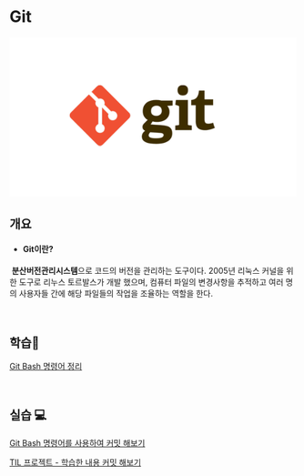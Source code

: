 # Git

![git](git_README.assets/git-16571332355751.png)

## 개요 

-	#### Git이란?

​	**분산버전관리시스템**으로 코드의 버전을 관리하는 도구이다. 2005년 리눅스 커널을 위한 도구로 리누스 토르발스가 개발 했으며, 컴퓨터 파일의 변경사항을 추적하고 여러 명의 사용자들 간에 해당 파일들의 작업을 조율하는 역할을 한다.

<br/>

## 학습📝

[Git Bash 명령어 정리](./git_bash_command.md)

<br/>

## 실습 💻

[Git Bash 명령어를 사용하여 커밋 해보기](./git_ex01.md)

[TIL 프로젝트 - 학습한 내용 커밋 해보기](./git_ex02.md)

